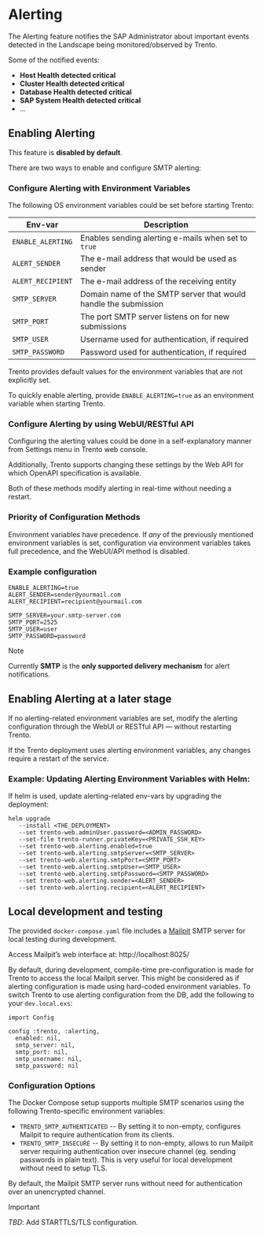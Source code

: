 # Alerting

The Alerting feature notifies the SAP Administrator about important
events detected in the Landscape being monitored/observed by Trento.

Some of the notified events:
- **Host Health detected critical**
- **Cluster Health detected critical**
- **Database Health detected critical**
- **SAP System Health detected critical**
- ...

## Enabling Alerting

This feature is **disabled by default**.

There are two ways to enable and configure SMTP alerting:

### Configure Alerting with Environment Variables

The following OS environment variables could be set before
starting Trento:

| Env-var              | Description                                                     |
| ---                  | ---                                                             |
| `ENABLE_ALERTING`    | Enables sending alerting e-mails when set to `true`             |
| `ALERT_SENDER`       | The e-mail address that would be used as sender                 |
| `ALERT_RECIPIENT`    | The e-mail address of the receiving entity                      |
| `SMTP_SERVER`        | Domain name of the SMTP server that would handle the submission |
| `SMTP_PORT`          | The port SMTP server listens on for new submissions             |
| `SMTP_USER    `      | Username used for authentication, if required                   |
| `SMTP_PASSWORD`      | Password used for authentication, if required                   |

Trento provides default values for the environment variables that are
not explicitly set.

To quickly enable alerting, provide `ENABLE_ALERTING=true` as an
environment variable when starting Trento.

### Configure Alerting by using WebUI/RESTful API

Configuring the alerting values could be done in a self-explanatory
manner from Settings menu in Trento web console.

Additionally, Trento supports changing these settings by the Web API
for which OpenAPI specification is available.

Both of these methods modify alerting in real-time without needing a
restart.

### Priority of Configuration Methods

Environment variables have precedence. If _any_ of the previously
mentioned environment variables is set, configuration via environment
variables takes full precedence, and the WebUI/API method is disabled.

### Example configuration

```
ENABLE_ALERTING=true
ALERT_SENDER=sender@yourmail.com
ALERT_RECIPIENT=recipient@yourmail.com

SMTP_SERVER=your.smtp-server.com
SMTP_PORT=2525
SMTP_USER=user
SMTP_PASSWORD=password
```

> [!Note]
> Currently **SMTP** is the **only supported delivery mechanism** for
> alert notifications.

## Enabling Alerting at a later stage

If no alerting-related environment variables are set, modify the
alerting configuration through the WebUI or RESTful API — without
restarting Trento.

If the Trento deployment uses alerting environment variables, any
changes require a restart of the service.

### Example: Updating Alerting Environment Variables with Helm:

If helm is used, update alerting-related env-vars by upgrading the
deployment:

```
helm upgrade
   --install <THE_DEPLOYMENT>
   --set trento-web.adminUser.password=<ADMIN_PASSWORD>
   --set-file trento-runner.privateKey=<PRIVATE_SSH_KEY>
   --set trento-web.alerting.enabled=true
   --set trento-web.alerting.smtpServer=<SMTP_SERVER>
   --set trento-web.alerting.smtpPort=<SMTP_PORT>
   --set trento-web.alerting.smtpUser=<SMTP_USER>
   --set trento-web.alerting.smtpPassword=<SMTP_PASSWORD>
   --set trento-web.alerting.sender=<ALERT_SENDER>
   --set trento-web.alerting.recipient=<ALERT_RECIPIENT>
```

## Local development and testing

The provided `docker-compose.yaml` file includes a
[Mailpit](https://github.com/axllent/mailpit) SMTP server for local
testing during development.

Access Mailpit’s web interface at: http://localhost:8025/

By default, during development, compile-time pre-configuration is made
for Trento to access the local Mailpit server. This might be
considered as if alerting configuration is made using hard-coded
environment variables. To switch Trento to use alerting configuration
from the DB, add the following to your `dev.local.exs`:

```
import Config

config :trento, :alerting,
  enabled: nil,
  smtp_server: nil,
  smtp_port: nil,
  smtp_username: nil,
  smtp_password: nil
```

### Configuration Options

The Docker Compose setup supports multiple SMTP scenarios using the
following Trento-specific environment variables:

- `TRENTO_SMTP_AUTHENTICATED` -- By setting it to non-empty,
  configures Mailpit to require authentication from its clients.
- `TRENTO_SMTP_INSECURE` -- By setting it to non-empty, allows to run
  Mailpit server requiring authentication over insecure channel
  (eg. sending passwords in plain text). This is very useful for local
  development without need to setup TLS.

By default, the Mailpit SMTP server runs without need for
authentication over an unencrypted channel.

> [!IMPORTANT]
> *TBD*: Add STARTTLS/TLS configuration.
